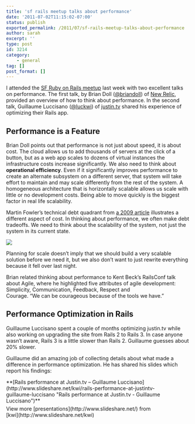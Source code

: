 ```yaml
---
title: 'sf rails meetup talks about performance'
date: '2011-07-02T11:15:02-07:00'
status: publish
exported_permalink: /2011/07/sf-rails-meetup-talks-about-performance
author: sarah
excerpt: ''
type: post
id: 3214
category:
    - general
tag: []
post_format: []
---
```

I attended the [SF Ruby on Rails meetup](http://www.meetup.com/San-Francisco-Ruby-on-Rails-Group/events/22207811/) last week with two excellent talks on performance. The first talk, by Brian Doll ([@briandoll](https://twitter.com/#!/briandoll)) of [New Relic](http://newrelic.com/), provided an overview of how to think about performance. In the second talk, Guillaume Luccisano ([@luckwi](https://twitter.com/#!/luckwi)) of [justin.tv](http://www.justin.tv/) shared his experience of optimizing their Rails app.

Performance is a Feature
------------------------

Brian Doll points out that performance is not just about speed, it is about cost. The cloud allows us to add thousands of servers at the click of a button, but as a web app scales to dozens of virtual instances the infrastructure costs increase significantly. We also need to think about **operational efficiency**. Even if it significantly improves performance to create an alternate subsystem on a different server, that system will take effort to maintain and may scale differently from the rest of the system. A homogeneous architecture that is horizontally scalable allows us scale with little or no development costs. Being able to move quickly is the biggest factor in real life scalability.

Martin Fowler’s technical debt quadrant from [a 2009 article](http://martinfowler.com/bliki/TechnicalDebtQuadrant.html) illustrates a different aspect of cost. In thinking about performance, we often make debt tradeoffs. We need to think about the scalability of the system, not just the system in its current state.

[![](http://martinfowler.com/bliki/images/techDebtQuadrant.png)](http://martinfowler.com/bliki/TechnicalDebtQuadrant.html)

Planning for scale doesn’t imply that we should build a very scalable solution before we need it, but we also don’t want to just rewrite everything because it fell over last night.

Brian related thinking about performance to Kent Beck’s RailsConf talk about Agile, where he highlighted five attributes of agile development: Simplicity, Communication, Feedback, Respect and  
Courage. “We can be courageous because of the tools we have.”

Performance Optimization in Rails
---------------------------------

Guillaume Luccisano spent a couple of months optimizing justin.tv while also working on upgrading the site from Rails 2 to Rails 3. In case anyone wasn’t aware, Rails 3 is a little slower than Rails 2. Guillaume guesses about 20% slower.

Guillaume did an amazing job of collecting details about what made a difference in performance optimization. He has shared his slides which report his findings:

<div id="__ss_8476299" style="width:425px"> **[Rails performance at Justin.tv – Guillaume Luccisano](http://www.slideshare.net/kwi/rails-performance-at-justintv-guillaume-luccisano "Rails performance at Justin.tv - Guillaume Luccisano")**<div style="padding:5px 0 12px"> View more [presentations](http://www.slideshare.net/) from [kwi](http://www.slideshare.net/kwi) </div></div>